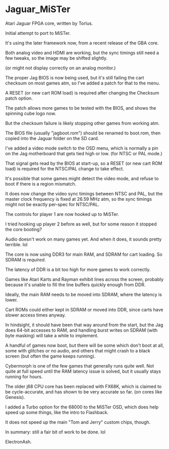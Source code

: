 # Jaguar_MiSTer

Atari Jaguar FPGA core, written by Torlus.

Initial attempt to port to MiSTer.

It's using the later framework now, from a recent release of the GBA core.

Both analog video and HDMI are working, but the sync timings still need a few tweaks, so the image may be shifted slightly.

(or might not display correctly on an analog monitor.)


The proper Jag BIOS is now being used, but it's still failing the cart checksum on most games atm, so I've added a patch for that to the menu.

A RESET (or new cart ROM load) is required after changing the Checksum patch option.

The patch allows more games to be tested with the BIOS, and shows the spinning cube logo now.

But the checksum failure is likely stopping other games from working atm.

The BIOS file (usually "jagboot.rom") should be renamed to boot.rom, then copied into the Jaguar folder on the SD card.


I've added a video mode switch to the OSD menu, which is normally a pin on the Jag motherboard that gets tied high or low.
(for NTSC or PAL mode.)

That signal gets read by the BIOS at start-up, so a RESET (or new cart ROM load) is required for the NTSC/PAL change to take effect.

It's possible that some games might detect the video mode, and refuse to boot if there is a region mismatch.

It does now change the video sync timings between NTSC and PAL, but the master clock frequency is fixed at 26.59 MHz atm,
so the sync timings might not be exactly per-spec for NTSC/PAL.


The controls for player 1 are now hooked up to MiSTer.

I tried hooking up player 2 before as well, but for some reason it stopped the core booting?


Audio doesn't work on many games yet. And when it does, it sounds pretty terrible. lol


The core is now using DDR3 for main RAM, and SDRAM for cart loading. So SDRAM is *required*.

The latency of DDR is a bit too high for more games to work correctly.

Games like Atari Karts and Rayman exhibit lines across the screen, probably because it's unable to fill the line buffers quickly enough from DDR.

Ideally, the main RAM needs to be moved into SDRAM, where the latency is lower.

Cart ROMs could either kept in SDRAM or moved into DDR, since carts have slower access times anyway.

In hindsight, it should have been that way around from the start, but the Jag does 64-bit accesses to RAM,
and handling burst writes on SDRAM (with byte masking) will take a while to implement.


A handful of games now boot, but there will be some which don't boot at all, some with glitches or no audio, and others that might crash to a black screen (but often the game keeps running).
 
 
Cybermorph is one of the few games that generally runs quite well.
Not quite at full speed until the RAM latency issue is solved, but it usually stays running for hours.


The older j68 CPU core has been replaced with FX68K, which is claimed to be cycle-accurate, and has shown to be very accurate so far.
(on cores like Genesis). 

I added a Turbo option for the 68000 to the MiSTer OSD, which does help speed up some things, like the intro to Flashback.

It does not speed up the main "Tom and Jerry" custom chips, though.



In summary: still a fair bit of work to be done. lol

ElectronAsh.
